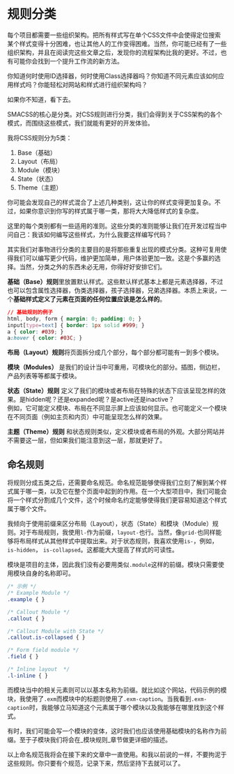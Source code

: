 # 规则分类

每个项目都需要一些组织架构。把所有样式写在单个CSS文件中会使得定位搜索某个样式变得十分困难，也让其他人的工作变得困难。当然，你可能已经有了一些组织架构，并且在阅读完这些文章之后，发现你的流程架构比我的更好。不过，也有可能你会找到一个提升工作流的新方法。

你知道何时使用ID选择器，何时使用Class选择器吗？你知道不同元素应该如何应用样式吗？你能轻松对网站和样式进行组织架构吗？

如果你不知道，看下去。

SMACSS的核心是分类。对CSS规则进行分类，我们会得到关于CSS架构的各个模式，而围绕这些模式，我们就能有更好的开发体验。

我将CSS规则分为5类：

1. Base（基础）
2. Layout（布局）
3. Module（模块）
4. State（状态）
5. Theme（主题）

你可能会发现自己的样式混合了上述几种类别，这让你的样式变得更加复杂。不过，如果你意识到你写的样式属于哪一类，那将大大降低样式的复杂度。

这里的每个类别都有一些适用的准则。这些分类的准则能够让我们在开发过程当中问自己：我该如何编写这些样式，为什么我要这样编写代码？

其实我们对事物进行分类的主要目的是将那些重复出现的模式分类。这种可复用使得我们可以编写更少代码，维护更加简单，用户体验更加一致。这是个多赢的选择。当然，分类之外的东西未必无用，你得好好安排它们。

**基础（Base）规则**里放置默认样式。这些默认样式基本上都是元素选择器，不过也可以包含属性选择器，伪类选择器，孩子选择器，兄弟选择器。本质上来说，一个**基础样式定义了元素在页面的任何位置应该是怎么样的**。

```css
// 基础规则的例子
html, body, form { margin: 0; padding: 0; }
input[type=text] { border: 1px solid #999; }
a { color: #039; }
a:hover { color: #03C; }
```

**布局（Layout）规则**将页面拆分成几个部分，每个部分都可能有一到多个模块。

**模块（Modules）** 是我们的设计当中可重用，可模块化的部分。插图，侧边栏，产品列表等等都属于模块。

**状态（State）规则** 定义了我们的模块或者布局在特殊的状态下应该呈现怎样的效果。是hidden呢？还是expanded呢？是active还是inactive？  
例如，它可能定义模块、布局在不同显示屏上应该如何显示。也可能定义一个模块在不同页面（例如主页和内页）中可能呈现怎么样的效果。

**主题（Theme）规则** 和状态规则类似，定义模块或者布局的外观。大部分网站并不需要这一层，但如果我们能注意到这一层，那就更好了。

## 命名规则

将规则分成五类之后，还需要命名规范。命名规范能够使得我们立刻了解到某个样式属于哪一类，以及它在整个页面中起到的作用。在一个大型项目中，我们可能会将一个样式分割成几个文件，这个时候命名约定能够使得我们更容易知道这个样式属于哪个文件。

我倾向于使用前缀来区分布局（Layout），状态（State）和模块（Module）规则。对于布局规则，我使用`l-`作为前缀，`layout-`也行。当然，像`grid-`也同样能够将布局样式从其他样式中提取出来。对于状态规则，我喜欢使用`is-`，例如，`is-hidden`， `is-collapsed`。这都能大大提高了样式的可读性。

模块是项目的主体，因此我们没有必要用类似`.module`这样的前缀。模块只需要使用模块自身的名称即可。

```css
/* 示例 */
/* Example Module */
.example { }

/* Callout Module */
.callout { }

/* Callout Module with State */
.callout.is-collapsed { }

/* Form field module */
.field { }

/* Inline layout  */
.l-inline { }
```

而模块当中的相关元素则可以以基本名称为前缀。就比如这个网站，代码示例的模块，我使用了`.exm`而模块中的标题则使用了`.exm-caption`。当我看到`.exm-caption`时，我能够立马知道这个元素属于哪个模块以及我能够在哪里找到这个样式。

有时，我们可能会写一个模块的变体，这时我们也应该使用基础模块的名称作为前缀。至于子模块我们将会在_模块规则_章节做更详细的描述。

以上命名规范我将会在接下来的文章中一直使用。和我以前说的一样，不要拘泥于这些规则。你只要有个规范，记录下来，然后坚持下去就可以了。

